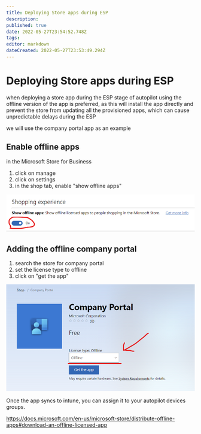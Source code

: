 ```yaml
---
title: Deploying Store apps during ESP
description: 
published: true
date: 2022-05-27T23:54:52.748Z
tags: 
editor: markdown
dateCreated: 2022-05-27T23:53:49.294Z
---
```


# Deploying Store apps during ESP

when deploying a store app during the ESP stage of autopilot using the offline version of the app is preferred, as this will install the app directly and prevent the store from updating all the provisioned apps, which can cause unpredictable delays during the ESP

we will use the company portal app as an example

## Enable offline apps

in the Microsoft Store for Business
1. click on manage
1. click on settings
1. in the shop tab, enable "show offline apps"


![enable_offline_companyportal.png](/enable_offline_companyportal.png)

## Adding the offline company portal

1. search the store for company portal
1. set the license type to offline
1. click on "get the app"

![companyportal-offline.png](/companyportal-offline.png)

Once the app syncs to intune, you can assign it to your autopilot devices groups.


https://docs.microsoft.com/en-us/microsoft-store/distribute-offline-apps#download-an-offline-licensed-app
